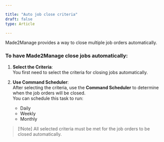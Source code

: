 ```yaml
---  

title: "Auto job close criteria"  
draft: false 
type: Article

---
```



Made2Manage provides a way to close multiple job orders automatically.  

### To have Made2Manage close jobs automatically:  
1. **Select the Criteria**:  
   You first need to select the criteria for closing jobs automatically.  

2. **Use Command Scheduler**:  
   After selecting the criteria, use the **Command Scheduler** to determine when the job orders will be closed.  
   You can schedule this task to run:  
   - Daily  
   - Weekly  
   - Monthly  

>[!Note] All selected criteria must be met for the job orders to be closed automatically.  
